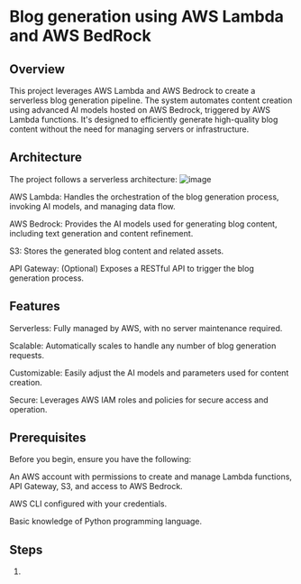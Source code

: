 # Blog generation using AWS Lambda and AWS BedRock

## Overview
This project leverages AWS Lambda and AWS Bedrock to create a serverless blog generation pipeline. The system automates content creation using advanced AI models hosted on AWS Bedrock, triggered by AWS Lambda functions. It's designed to efficiently generate high-quality blog content without the need for managing servers or infrastructure.

## Architecture
The project follows a serverless architecture:
![image](https://github.com/user-attachments/assets/2f4dc5fb-f201-4ae6-8a05-ec59082c8328)

AWS Lambda: Handles the orchestration of the blog generation process, invoking AI models, and managing data flow.

AWS Bedrock: Provides the AI models used for generating blog content, including text generation and content refinement.

S3: Stores the generated blog content and related assets.

API Gateway: (Optional) Exposes a RESTful API to trigger the blog generation process.

## Features
Serverless: Fully managed by AWS, with no server maintenance required.

Scalable: Automatically scales to handle any number of blog generation requests.

Customizable: Easily adjust the AI models and parameters used for content creation.

Secure: Leverages AWS IAM roles and policies for secure access and operation.

## Prerequisites
Before you begin, ensure you have the following:

An AWS account with permissions to create and manage Lambda functions, API Gateway, S3, and access to AWS Bedrock.

AWS CLI configured with your credentials.

Basic knowledge of Python programming language.

## Steps

1. 
